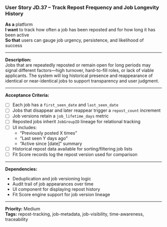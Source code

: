 ### User Story JD.37 – Track Repost Frequency and Job Longevity History

**As a** platform  
**I want** to track how often a job has been reposted and for how long it has been active  
**So that** users can gauge job urgency, persistence, and likelihood of success

---

**Description:**  
Jobs that are repeatedly reposted or remain open for long periods may signal different factors—high turnover, hard-to-fill roles, or lack of viable applicants. The system will log historical presence and reappearance of identical or near-identical jobs to support transparency and user judgment.

---

**Acceptance Criteria:**
- [ ] Each job has a `first_seen_date` and `last_seen_date`
- [ ] Jobs that disappear and later reappear trigger a `repost_count` increment
- [ ] Job versions retain a `job_lifetime_days` metric
- [ ] Reposted jobs inherit `JobGroupID` lineage for relational tracking
- [ ] UI includes:
  - “Previously posted X times”
  - “Last seen Y days ago”
  - “Active since [date]” summary
- [ ] Historical repost data available for sorting/filtering job lists
- [ ] Fit Score records log the repost version used for comparison

---

**Dependencies:**
- Deduplication and job versioning logic
- Audit trail of job appearances over time
- UI component for displaying repost history
- Fit Score engine support for job version lineage

---

**Priority:** Medium  
**Tags:** repost-tracking, job-metadata, job-visibility, time-awareness, traceability
